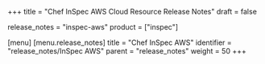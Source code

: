 +++
title = "Chef InSpec AWS Cloud Resource Release Notes"
draft = false

release_notes = "inspec-aws"
product = ["inspec"]

[menu]
  [menu.release_notes]
    title = "Chef InSpec AWS"
    identifier = "release_notes/InSpec AWS"
    parent = "release_notes"
    weight = 50
+++
